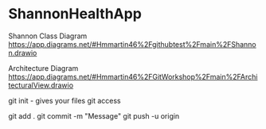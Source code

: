 # ShannonHealthApp

Shannon Class Diagram
https://app.diagrams.net/#Hmmartin46%2Fgithubtest%2Fmain%2FShannon.drawio

Architecture Diagram
https://app.diagrams.net/#Hmmartin46%2FGitWorkshop%2Fmain%2FArchitecturalView.drawio

git init - gives your files git access

git add .
git commit -m "Message"
git push -u origin
